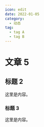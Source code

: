 ```yaml
---
icon: edit
date: 2022-01-05
category:
  - 动态
tag:
  - tag A
  - tag B
---
```


# 文章 5

## 标题 2

这里是内容。

### 标题 3

这里是内容。
